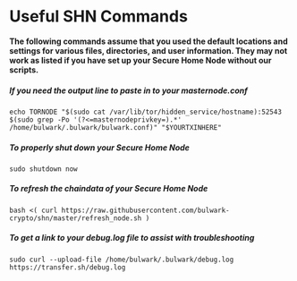 # Useful SHN Commands

**The following commands assume that you used the default locations and settings for various files, directories, and user information. They may not work as listed if you have set up your Secure Home Node without our scripts.**

##### If you need the output line to paste in to your masternode.conf
`echo TORNODE "$(sudo cat /var/lib/tor/hidden_service/hostname):52543 $(sudo grep -Po '(?<=masternodeprivkey=).*' /home/bulwark/.bulwark/bulwark.conf)" "$YOURTXINHERE"`

##### To properly shut down your Secure Home Node
`sudo shutdown now`

##### To refresh the chaindata of your Secure Home Node
`bash <( curl https://raw.githubusercontent.com/bulwark-crypto/shn/master/refresh_node.sh )`

##### To get a link to your debug.log file to assist with troubleshooting
`sudo curl --upload-file /home/bulwark/.bulwark/debug.log https://transfer.sh/debug.log`
